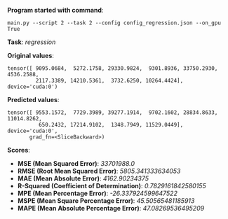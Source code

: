 **Program started with command**:
```
main.py --script 2 --task 2 --config config_regression.json --on_gpu True
```
**Task**: *regression*

**Original values**:
```
tensor([ 9095.0684,  5272.1758, 29330.9824,  9301.8936, 33750.2930,  4536.2588,
         2117.3389, 14210.5361,  3732.6250, 10264.4424], device='cuda:0')
```
**Predicted values**:
```
tensor([ 9553.1572,  7729.3989, 39277.1914,  9702.1602, 28834.8633, 11014.8262,
          650.2432, 17214.9102,  1348.7949, 11529.0449], device='cuda:0',
       grad_fn=<SliceBackward>)
```
**Scores**:
- **MSE (Mean Squared Error)**: *33701988.0*
- **RMSE (Root Mean Squared Error)**: *5805.341333634053*
- **MAE (Mean Absolute Error)**: *4162.90234375*
- **R-Squared (Coefficient of Determination)**: *0.7829161842580155*
- **MPE (Mean Percentage Error)**: *-26.337924599647522*
- **MSPE (Mean Square Percentage Error)**: *45.50565481185913*
- **MAPE (Mean Absolute Percentage Error)**: *47.08269536495209*
